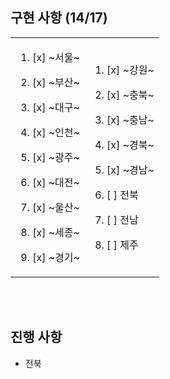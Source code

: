 ## 구현 사항 (14/17)
<table>
  <tr>
    <td>
      
1. [x] ~서울~
2. [x] ~부산~
3. [x] ~대구~
4. [x] ~인천~
5. [x] ~광주~
6. [x] ~대전~
7. [x] ~울산~
8. [x] ~세종~
9. [x] ~경기~

      </td>
      <td>

    1. [x] ~강원~
    2. [x] ~충북~
    3. [x] ~충남~
    4. [x] ~경북~
    5. [x] ~경남~
    6. [ ] 전북
    7. [ ] 전남
    8. [ ] 제주

          </td>
        </tr>

    </table>
    <br /><br />

## 진행 사항

- 전북
